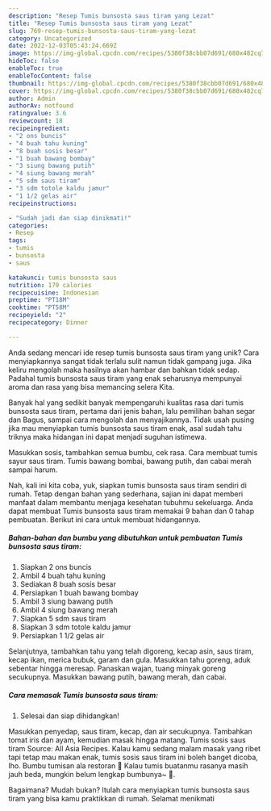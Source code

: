 ```yaml
---
description: "Resep Tumis bunsosta saus tiram yang Lezat"
title: "Resep Tumis bunsosta saus tiram yang Lezat"
slug: 769-resep-tumis-bunsosta-saus-tiram-yang-lezat
category: Uncategorized
date: 2022-12-03T05:43:24.669Z
image: https://img-global.cpcdn.com/recipes/5380f38cbb07d691/680x482cq70/tumis-bunsosta-saus-tiram-foto-resep-utama.jpg
hideToc: false
enableToc: true
enableTocContent: false
thumbnail: https://img-global.cpcdn.com/recipes/5380f38cbb07d691/680x482cq70/tumis-bunsosta-saus-tiram-foto-resep-utama.jpg
cover: https://img-global.cpcdn.com/recipes/5380f38cbb07d691/680x482cq70/tumis-bunsosta-saus-tiram-foto-resep-utama.jpg
author: Admin
authorAv: notfound
ratingvalue: 3.6
reviewcount: 18
recipeingredient:
- "2 ons buncis"
- "4 buah tahu kuning"
- "8 buah sosis besar"
- "1 buah bawang bombay"
- "3 siung bawang putih"
- "4 siung bawang merah"
- "5 sdm saus tiram"
- "3 sdm totole kaldu jamur"
- "1 1/2 gelas air"
recipeinstructions:

- "Sudah jadi dan siap dinikmati!"
categories:
- Resep
tags:
- tumis
- bunsosta
- saus

katakunci: tumis bunsosta saus 
nutrition: 179 calories
recipecuisine: Indonesian
preptime: "PT18M"
cooktime: "PT58M"
recipeyield: "2"
recipecategory: Dinner

---
```





Anda sedang mencari ide resep tumis bunsosta saus tiram yang unik? Cara menyiapkannya sangat tidak terlalu sulit namun tidak gampang juga. Jika keliru mengolah maka hasilnya akan hambar dan bahkan tidak sedap. Padahal tumis bunsosta saus tiram yang enak seharusnya mempunyai aroma dan rasa yang bisa memancing selera Kita.





Banyak hal yang sedikit banyak mempengaruhi kualitas rasa dari tumis bunsosta saus tiram, pertama dari jenis bahan, lalu pemilihan bahan segar dan Bagus, sampai cara mengolah dan menyajikannya. Tidak usah pusing jika mau menyiapkan tumis bunsosta saus tiram enak,      asal sudah tahu triknya maka hidangan ini dapat menjadi suguhan istimewa.














Masukkan sosis, tambahkan semua bumbu, cek rasa. Cara membuat tumis sayur saus tiram. Tumis bawang bombai, bawang putih, dan cabai merah sampai harum.






Nah, kali ini kita coba, yuk, siapkan tumis bunsosta saus tiram sendiri di rumah. Tetap dengan bahan yang sederhana, sajian ini dapat memberi manfaat dalam membantu menjaga kesehatan tubuhmu sekeluarga. Anda dapat membuat Tumis bunsosta saus tiram memakai 9 bahan dan 0 tahap pembuatan. Berikut ini cara untuk membuat hidangannya.

<!--inarticleads1-->

##### Bahan-bahan dan bumbu yang dibutuhkan untuk pembuatan Tumis bunsosta saus tiram:

1. Siapkan 2 ons buncis
1. Ambil 4 buah tahu kuning
1. Sediakan 8 buah sosis besar
1. Persiapkan 1 buah bawang bombay
1. Ambil 3 siung bawang putih
1. Ambil 4 siung bawang merah
1. Siapkan 5 sdm saus tiram
1. Siapkan 3 sdm totole kaldu jamur
1. Persiapkan 1 1/2 gelas air


Selanjutnya, tambahkan tahu yang telah digoreng, kecap asin, saus tiram, kecap ikan, merica bubuk, garam dan gula. Masukkan tahu goreng, aduk sebentar hingga meresap. Panaskan wajan, tuang minyak goreng secukupnya. Masukkan bawang putih, bawang merah, dan cabai. 

<!--inarticleads2-->

##### Cara memasak Tumis bunsosta saus tiram:


1. Selesai dan siap dihidangkan!

Masukkan penyedap, saus tiram, kecap, dan air secukupnya. Tambahkan tomat iris dan ayam, kemudian masak hingga matang. Tumis sosis saus tiram Source: All Asia Recipes. Kalau kamu sedang malam masak yang ribet tapi tetap mau makan enak, tumis sosis saus tiram ini boleh banget dicoba, lho. Bumbu tumisan ala restoran 🍳 Kalau tumis buatanmu rasanya masih jauh beda, mungkin belum lengkap bumbunya~ 🍳. 

Bagaimana? Mudah bukan? Itulah cara menyiapkan tumis bunsosta saus tiram yang bisa kamu praktikkan di rumah. Selamat menikmati

